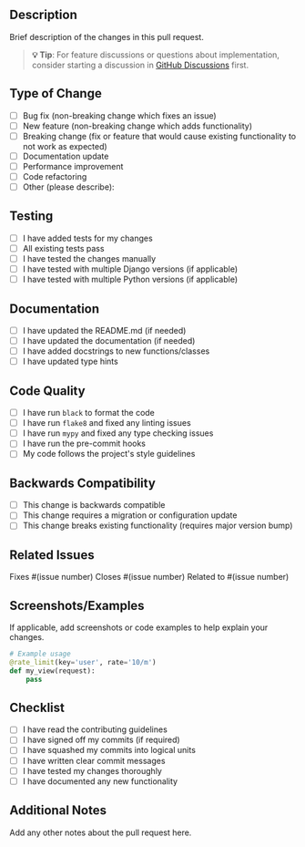 ## Description

Brief description of the changes in this pull request.

> **💡 Tip**: For feature discussions or questions about implementation, consider starting a discussion in [GitHub Discussions](https://github.com/YasserShkeir/django-smart-ratelimit/discussions) first.

## Type of Change

- [ ] Bug fix (non-breaking change which fixes an issue)
- [ ] New feature (non-breaking change which adds functionality)
- [ ] Breaking change (fix or feature that would cause existing functionality to not work as expected)
- [ ] Documentation update
- [ ] Performance improvement
- [ ] Code refactoring
- [ ] Other (please describe):

## Testing

- [ ] I have added tests for my changes
- [ ] All existing tests pass
- [ ] I have tested the changes manually
- [ ] I have tested with multiple Django versions (if applicable)
- [ ] I have tested with multiple Python versions (if applicable)

## Documentation

- [ ] I have updated the README.md (if needed)
- [ ] I have updated the documentation (if needed)
- [ ] I have added docstrings to new functions/classes
- [ ] I have updated type hints

## Code Quality

- [ ] I have run `black` to format the code
- [ ] I have run `flake8` and fixed any linting issues
- [ ] I have run `mypy` and fixed any type checking issues
- [ ] I have run the pre-commit hooks
- [ ] My code follows the project's style guidelines

## Backwards Compatibility

- [ ] This change is backwards compatible
- [ ] This change requires a migration or configuration update
- [ ] This change breaks existing functionality (requires major version bump)

## Related Issues

Fixes #(issue number)
Closes #(issue number)
Related to #(issue number)

## Screenshots/Examples

If applicable, add screenshots or code examples to help explain your changes.

```python
# Example usage
@rate_limit(key='user', rate='10/m')
def my_view(request):
    pass
```

## Checklist

- [ ] I have read the contributing guidelines
- [ ] I have signed off my commits (if required)
- [ ] I have squashed my commits into logical units
- [ ] I have written clear commit messages
- [ ] I have tested my changes thoroughly
- [ ] I have documented any new functionality

## Additional Notes

Add any other notes about the pull request here.
